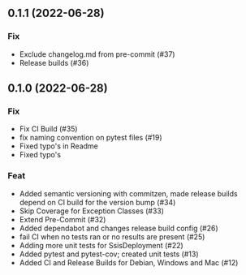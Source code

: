 ## 0.1.1 (2022-06-28)

### Fix

- Exclude changelog.md from pre-commit (#37)
- Release builds (#36)

## 0.1.0 (2022-06-28)

### Fix

- Fix CI Build (#35)
- fix naming convention on pytest files (#19)
- Fixed typo's in Readme
- Fixed typo's

### Feat

- Added semantic versioning with commitzen, made release builds depend on CI build for the version bump (#34)
- Skip Coverage for Exception Classes (#33)
- Extend Pre-Commit (#32)
- Added dependabot and changes release build config (#26)
- fail CI when no tests ran or no results are present (#25)
- Adding more unit tests for SsisDeployment (#22)
- Added pytest and pytest-cov; created unit tests (#13)
- Added CI and Release Builds for Debian, Windows and Mac (#12)
